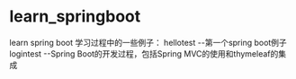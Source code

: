# learn_springboot
learn spring boot
  学习过程中的一些例子：
  hellotest  --第一个spring boot例子
  logintest  --Spring Boot的开发过程，包括Spring MVC的使用和thymeleaf的集成

